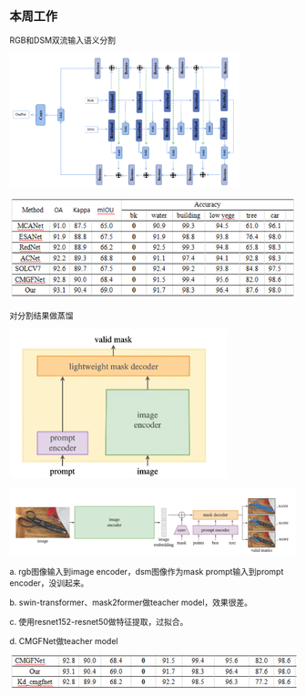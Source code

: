## 本周工作

RGB和DSM双流输入语义分割

<img src="../images/10_16_1.png" alt="image-20231016094137200" style="width: 80%;height:80%" />

![image-20231008132825006](../images/10_9_5.png)

对分割结果做蒸馏

<img src="../images/10_16_2.png" alt="image-20231015201450351" style="zoom:50%;" />

![image-20231015201515619](../images/10_16_3.png)

a. rgb图像输入到image encoder，dsm图像作为mask prompt输入到prompt encoder，没训起来。

b. swin-transformer、mask2former做teacher model，效果很差。

c. 使用resnet152-resnet50做特征提取，过拟合。

d. CMGFNet做teacher model

![image-20231015203109353](../images/10_16_4.png)

